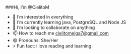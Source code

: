 ###Hi, I’m @CielitoM
- 👀 I’m interested in everything
- 🌱 I’m currently learning java, PostgreSQL and Node JS
- 💞️ I’m looking to collaborate on anything
- 📫 How to reach me cielitomelga7@gmail.com
- 😄 Pronouns: She/Her
- ⚡ Fun fact: i love reading and learning.
